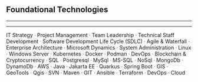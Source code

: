 ## Foundational Technologies

---

---

IT Strategy ᐧ Project Management ᐧ Team Leadership ᐧ Technical Staff Development ᐧ Software Development Life Cycle (SDLC) ᐧ Agile & Waterfall ᐧ Enterprise Architecture ᐧ Microsoft Dynamics ᐧ System Administration ᐧ Linux ᐧ Windows Server ᐧ Kubernetes ᐧ Docker ᐧ Podman ᐧ DevOps ᐧ Blockchain & Cryptocurrency ᐧ SQL ᐧ Postgresql ᐧ MySql ᐧ MS-SQL ᐧ NoSql ᐧ MongoDb ᐧ DynamoDb ᐧ AWS ᐧ Java ᐧ Jakarta EE ᐧ Quarkus ᐧ Spring Boot ᐧ GIS ᐧ GeoTools ᐧ Qgis ᐧ SVN ᐧ Maven ᐧ GIT ᐧ Ansible ᐧ Terraform ᐧ DevOps ᐧ Cloud
